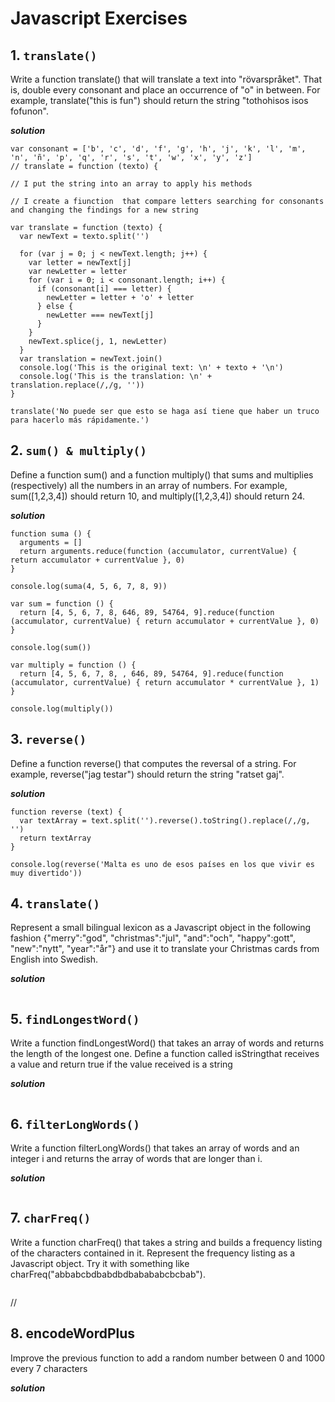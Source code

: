 # Javascript Exercises

## 1. `translate()`

Write a function translate() that will translate a text into "rövarspråket". That is, double every consonant and place an occurrence of "o" in between. For example, translate("this is fun") should return the string "tothohisos isos fofunon".

***solution***

```
var consonant = ['b', 'c', 'd', 'f', 'g', 'h', 'j', 'k', 'l', 'm', 'n', 'ñ', 'p', 'q', 'r', 's', 't', 'w', 'x', 'y', 'z']
// translate = function (texto) {

// I put the string into an array to apply his methods

// I create a fiunction  that compare letters searching for consonants and changing the findings for a new string

var translate = function (texto) {
  var newText = texto.split('')

  for (var j = 0; j < newText.length; j++) {
    var letter = newText[j]
    var newLetter = letter
    for (var i = 0; i < consonant.length; i++) {
      if (consonant[i] === letter) {
        newLetter = letter + 'o' + letter
      } else {
        newLetter === newText[j]
      }
    }
    newText.splice(j, 1, newLetter)
  }
  var translation = newText.join()
  console.log('This is the original text: \n' + texto + '\n')
  console.log('This is the translation: \n' + translation.replace(/,/g, ''))
}

translate('No puede ser que esto se haga así tiene que haber un truco para hacerlo más rápidamente.')
```


## 2. `sum() & multiply()`

Define a function sum() and a function multiply() that sums and multiplies (respectively) all the numbers in an array of numbers. For example, sum([1,2,3,4]) should return 10, and multiply([1,2,3,4]) should return 24.

***solution***

```
function suma () {
  arguments = []
  return arguments.reduce(function (accumulator, currentValue) { return accumulator + currentValue }, 0)
}

console.log(suma(4, 5, 6, 7, 8, 9))

var sum = function () {
  return [4, 5, 6, 7, 8, 646, 89, 54764, 9].reduce(function (accumulator, currentValue) { return accumulator + currentValue }, 0)
}

console.log(sum())

var multiply = function () {
  return [4, 5, 6, 7, 8, , 646, 89, 54764, 9].reduce(function (accumulator, currentValue) { return accumulator * currentValue }, 1)
}

console.log(multiply())

```


## 3. `reverse()`

Define a function reverse() that computes the reversal of a string. For example, reverse("jag testar") should return the string "ratset gaj".

***solution***

```
function reverse (text) {
  var textArray = text.split('').reverse().toString().replace(/,/g, '')
  return textArray
}

console.log(reverse('Malta es uno de esos países en los que vivir es muy divertido'))
```


## 4. `translate()` 

Represent a small bilingual lexicon as a Javascript object in the following fashion {"merry":"god", "christmas":"jul", "and":"och", "happy":gott", "new":"nytt", "year":"år"} and use it to translate your Christmas cards from English into Swedish.

***solution***

```oooo
```


## 5. `findLongestWord()`

Write a function findLongestWord() that takes an array of words and returns the length of the longest one.
Define a function called ​isString​ that receives a value and return true if the value received is a string

***solution***

```oooo
```


## 6. `filterLongWords()`

Write a function filterLongWords() that takes an array of words and an integer i and returns the array of words that are longer than i.

***solution***

```oooo
```


## 7. `charFreq()`


Write a function charFreq() that takes a string and builds a frequency listing of the characters contained in it. Represent the frequency listing as a Javascript object. Try it with something like charFreq("abbabcbdbabdbdbabababcbcbab").


```+++++
```

// 

## 8. encodeWordPlus

Improve the previous function to add a random number between 0 and 1000 every 7 characters

***solution***

```00000000 
```


